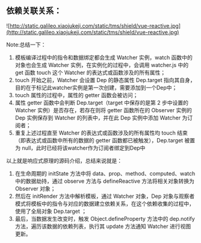## 依赖关联关系：

![http://static.galileo.xiaojukeji.com/static/tms/shield/vue-reactive.jpg](http://static.galileo.xiaojukeji.com/static/tms/shield/vue-reactive.jpg)

Note:总结一下：
1. 模板编译过程中的指令和数据绑定都会生成 Watcher 实例，watch 函数中的对象也会生成 Watcher 实例，在实例化的过程中，会调用 watcher.js 中的 get 函数 touch 这个 Watcher 的表达式或函数涉及的所有属性；
2. touch 开始之前，Watcher 会设置 Dep 的静态属性 Dep.target 指向其自身，目的在于标记此watcher实例是第一次创建，需要添加到一个Dep中；
3. touch 属性的过程中，属性的 getter 函数会被访问；
4. 属性 getter 函数中会判断 Dep.target（target 中保存的是第 2 步中设置的 Watcher 实例）是否存在，若存在则将 getter 函数所在的 Observer 实例的 Dep 实例保存到 Watcher 的列表中，并在此 Dep 实例中添加 Watcher 为订阅者；
5. 重复上述过程直至 Watcher 的表达式或函数涉及的所有属性均 touch 结束（即表达式或函数中所有的数据的 getter 函数都已被触发），Dep.target 被置为 null，此时已经将该watcher作为订阅者绑定到Dep中

以上就是响应式原理的源码介绍，总结来说就是：
1. 在生命周期的 initState 方法中将 data、prop、method、computed、watch 中的数据劫持，通过 observe 方法与 defineReactive 方法将相关对象转换为 Observer 对象；
2. 然后在 initRender 方法中解析模板，通过 Watcher 对象，Dep 对象与观察者模式将模板中的指令与对应的数据建立依赖关系，在这个依赖收集的过程中，使用了全局对象 Dep.target ；
3. 最后，当数据发生改变时，触发 Object.defineProperty 方法中的 dep.notify 方法，遍历该数据的依赖列表，执行其 update 方法通知 Watcher 进行视图更新。